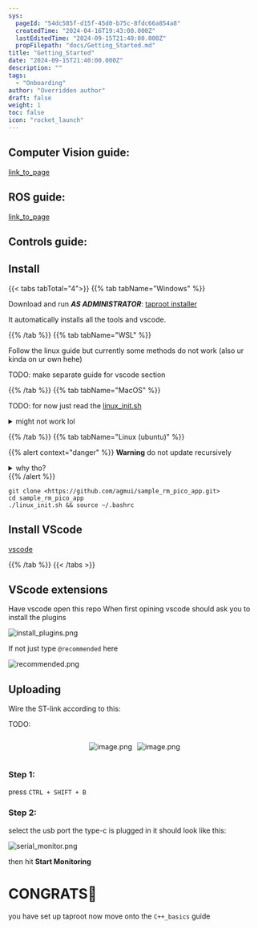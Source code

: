 ```yaml
---
sys:
  pageId: "54dc585f-d15f-45d0-b75c-8fdc66a854a8"
  createdTime: "2024-04-16T19:43:00.000Z"
  lastEditedTime: "2024-09-15T21:40:00.000Z"
  propFilepath: "docs/Getting_Started.md"
title: "Getting_Started"
date: "2024-09-15T21:40:00.000Z"
description: ""
tags:
  - "Onboarding"
author: "Overridden author"
draft: false
weight: 1
toc: false
icon: "rocket_launch"
---
```


## Computer Vision guide:

[link_to_page](86d45bc0-388b-4d26-8848-44f255f73d0e)

## ROS guide:

[link_to_page](3c76c1de-ec8f-46d6-8b0a-294005edc2d5)

## Controls guide:

## Install

{{< tabs tabTotal="4">}}
{{% tab tabName="Windows" %}}

Download and run _**AS ADMINISTRATOR**_: [taproot installer](https://github.com/Thornbots/TeachingFreshies/releases/tag/1.0)

It automatically installs all the tools and vscode.

{{% /tab %}}
{{% tab tabName="WSL" %}}

Follow the linux guide but currently some methods do not work (also ur kinda on ur own hehe)

TODO: make separate guide for vscode section

{{% /tab %}}
{{% tab tabName="MacOS" %}}

TODO: for now just read the [linux_init.sh](https://github.com/agmui/sample_rm_pico_app/blob/main/linux_init.sh)

<details>
<summary>might not work lol</summary>

`brew install libusb pkg-config`

Next install: [vscode](https://code.visualstudio.com/Download)

</details>

{{% /tab %}}
{{% tab tabName="Linux (ubuntu)" %}}

{{% alert context="danger" %}}
**Warning** do not update recursively
<details>
<summary>why tho?</summary>
There are some submodules that may go on for a while (like tinyusb) and I highly
recommend you don't need to get them.
If you want to see what submodules I update just look in `linux_init.sh`
</details>
{{% /alert %}}

```shell
git clone <https://github.com/agmui/sample_rm_pico_app.git>
cd sample_rm_pico_app
./linux_init.sh && source ~/.bashrc
```

## Install VScode

[vscode](https://code.visualstudio.com/Download)

{{% /tab %}}
{{< /tabs >}}

## VScode extensions

Have vscode open this repo
When first opining vscode should ask you to install the plugins

![install_plugins.png](https://prod-files-secure.s3.us-west-2.amazonaws.com/d518164a-d88e-44d1-a4ee-3adb3bd8bce0/89bd30f0-1825-4e77-867b-0a41ce370880/install_plugins.png?X-Amz-Algorithm=AWS4-HMAC-SHA256&X-Amz-Content-Sha256=UNSIGNED-PAYLOAD&X-Amz-Credential=ASIAZI2LB466W3CN2AD4%2F20250223%2Fus-west-2%2Fs3%2Faws4_request&X-Amz-Date=20250223T131145Z&X-Amz-Expires=3600&X-Amz-Security-Token=IQoJb3JpZ2luX2VjEN3%2F%2F%2F%2F%2F%2F%2F%2F%2F%2FwEaCXVzLXdlc3QtMiJHMEUCIQD4n3iYrc%2FbvvKDPnfwqvZRqAI7%2BgevxBx1ZgtMYiKvJAIgb5nM1B4jfnF%2F9BAn9pjpj8hTYB2WhMMJLP2A2tKGhi4q%2FwMIFhAAGgw2Mzc0MjMxODM4MDUiDCAy%2Fii5Lg4axav7XCrcA7JOcrocQuKbb54fi3c1BPa02kCOsTqR%2FK65OnUCrvtcuoKzaNIqv6eAJj5aNHqjIXVVgNc758w2tHtNGMAN7M53OjjHc1t9pipvEC%2FSNIYRgdG5BoIeQIzmKSFg5UGWWpBj1O7ioggHnnIyouauEgLKE4Ekk3huz0GwxPPOxG8hBiTlecJAikvm8OB9nai6Hm9dAlmqNIseHwXk6wONIg7cfodj0NFlS5YvzKihvaQkIx9iKEs3sXPwRY5n%2F9peOBMofBroa3GIvnX2UyhgNpBmAhKxJcYUwB%2Ffmixl8QHyRpuMuSTIg3Sasvv52lmOA7VkyZPCy2pR%2Fxwwc0RwBFtBSjcKJiQv3%2B%2BPY0mtyBt%2BtX3Iq%2Fk5h2F2u2vQpxkpXSymPVGHmNq4t5NLsHK6COH%2F09hmZvkgB6jGkhw5h81ARUzxNzEhq3N1CMqvkwkv%2BMQjx%2FOqw6SzsmX72xEJZBbJ0Uos8n5x%2BWLRY5R17G2LxbDmu%2BrE0E%2FN3OMsk%2Fx0h9i80axAlf%2BCbw6DvGptM%2BUuejyai8URMT8Ux4rhr4v0nsc5%2FIgYEO0xT3o7JmQ88k4SgPswh1rZyomm7IJjs6HhP31jEY%2F7uBkDeiKKLpvZjqjl4SNVzS3EJsKxMO6y7L0GOqUBoD7PeXv442DfVKuwpSLNcTaqmwxboXCnkP59nA5gwgkrzE3FAQzG%2FG1egrbr0OpAJWmxBKda4Vtuv3EQclLUylNFy6pVpeGe2%2Fj67JyyD6lplnRqrjt%2FGSNUlqvQPWhhOkM2voFlu2WT5NucGhZS1m9FKs7KJcxTH6xKBB6pBVzEwoEQZ7zC30yPMMuuXmmqfnFW4RJsTRKJ7PZTMisLzACghXxj&X-Amz-Signature=0f4038308058c5cad443d237faaf546b5202807c7f5f8b713c5ac48ab3ff5930&X-Amz-SignedHeaders=host&x-id=GetObject)

If not just type `@recommended` here  

![recommended.png](https://prod-files-secure.s3.us-west-2.amazonaws.com/d518164a-d88e-44d1-a4ee-3adb3bd8bce0/61e661e9-5d85-4dfc-be0d-8d2097a5e793/recommended.png?X-Amz-Algorithm=AWS4-HMAC-SHA256&X-Amz-Content-Sha256=UNSIGNED-PAYLOAD&X-Amz-Credential=ASIAZI2LB466W3CN2AD4%2F20250223%2Fus-west-2%2Fs3%2Faws4_request&X-Amz-Date=20250223T131145Z&X-Amz-Expires=3600&X-Amz-Security-Token=IQoJb3JpZ2luX2VjEN3%2F%2F%2F%2F%2F%2F%2F%2F%2F%2FwEaCXVzLXdlc3QtMiJHMEUCIQD4n3iYrc%2FbvvKDPnfwqvZRqAI7%2BgevxBx1ZgtMYiKvJAIgb5nM1B4jfnF%2F9BAn9pjpj8hTYB2WhMMJLP2A2tKGhi4q%2FwMIFhAAGgw2Mzc0MjMxODM4MDUiDCAy%2Fii5Lg4axav7XCrcA7JOcrocQuKbb54fi3c1BPa02kCOsTqR%2FK65OnUCrvtcuoKzaNIqv6eAJj5aNHqjIXVVgNc758w2tHtNGMAN7M53OjjHc1t9pipvEC%2FSNIYRgdG5BoIeQIzmKSFg5UGWWpBj1O7ioggHnnIyouauEgLKE4Ekk3huz0GwxPPOxG8hBiTlecJAikvm8OB9nai6Hm9dAlmqNIseHwXk6wONIg7cfodj0NFlS5YvzKihvaQkIx9iKEs3sXPwRY5n%2F9peOBMofBroa3GIvnX2UyhgNpBmAhKxJcYUwB%2Ffmixl8QHyRpuMuSTIg3Sasvv52lmOA7VkyZPCy2pR%2Fxwwc0RwBFtBSjcKJiQv3%2B%2BPY0mtyBt%2BtX3Iq%2Fk5h2F2u2vQpxkpXSymPVGHmNq4t5NLsHK6COH%2F09hmZvkgB6jGkhw5h81ARUzxNzEhq3N1CMqvkwkv%2BMQjx%2FOqw6SzsmX72xEJZBbJ0Uos8n5x%2BWLRY5R17G2LxbDmu%2BrE0E%2FN3OMsk%2Fx0h9i80axAlf%2BCbw6DvGptM%2BUuejyai8URMT8Ux4rhr4v0nsc5%2FIgYEO0xT3o7JmQ88k4SgPswh1rZyomm7IJjs6HhP31jEY%2F7uBkDeiKKLpvZjqjl4SNVzS3EJsKxMO6y7L0GOqUBoD7PeXv442DfVKuwpSLNcTaqmwxboXCnkP59nA5gwgkrzE3FAQzG%2FG1egrbr0OpAJWmxBKda4Vtuv3EQclLUylNFy6pVpeGe2%2Fj67JyyD6lplnRqrjt%2FGSNUlqvQPWhhOkM2voFlu2WT5NucGhZS1m9FKs7KJcxTH6xKBB6pBVzEwoEQZ7zC30yPMMuuXmmqfnFW4RJsTRKJ7PZTMisLzACghXxj&X-Amz-Signature=0ac48e925e1db81ae9f9ea6ca2f83dfe1c0690188722f44e4734dab35934cf61&X-Amz-SignedHeaders=host&x-id=GetObject)

## Uploading

Wire the ST-link according to this:

TODO:

<div style="display: flex;flex-direction: row; column-gap:10px; max-width: 630px;justify-content: center;">
<div>

![image.png](https://prod-files-secure.s3.us-west-2.amazonaws.com/d518164a-d88e-44d1-a4ee-3adb3bd8bce0/210ecb78-1116-4d7b-b9b7-2292f66fa2c2/image.png?X-Amz-Algorithm=AWS4-HMAC-SHA256&X-Amz-Content-Sha256=UNSIGNED-PAYLOAD&X-Amz-Credential=ASIAZI2LB466W22WSEJS%2F20250223%2Fus-west-2%2Fs3%2Faws4_request&X-Amz-Date=20250223T131148Z&X-Amz-Expires=3600&X-Amz-Security-Token=IQoJb3JpZ2luX2VjENr%2F%2F%2F%2F%2F%2F%2F%2F%2F%2FwEaCXVzLXdlc3QtMiJIMEYCIQDDWwsVeqJ9gkA%2B2Jmjgw3aR4l1dbGPFVkjtFXb6ADnHAIhAPxSWYoXCVHM8GJ4NATvvlEqQq80oTah3buragnYt9vFKv8DCBMQABoMNjM3NDIzMTgzODA1IgxUFQrVcylZRq1DMCcq3ANhq1cLkDi7w7nZGI2%2FMvZDwH6REInc%2Fct1PNJcFI6BVpj21hH5gPeNGlIUtP6UK0%2FofIfksI7QropfLo2k7eO8Nhr9QJQk%2BybAkElVcoXKKSrwk0g1ncyNg6YeyT6vRj0iLD9QnL9c8WIKbP34FI423kTR2HCCDtwuQ8ddgy368kqV5H0bipde9VE02MR7Fs5nMtaJRvN2xg9qenBjnDmueDTdB51wvx5Qr3202WaNnVYQGDDoT4116fgSeYRK0zlZ9eP%2BuwC1SRdyLsHO9tcQBBXjl%2B7ASm7anhgVq%2FYI1eqGHCTbZ2u%2Bw6RG4FcZqXsUKAGm9joLfR2LWcpjzGZfnfVrhEg2aH1AXk2gYbivipNcdUUTvOv3S5tnAcSH%2B5%2B5SEkMkyjmNKO2sfJmhrj%2BR%2FstHHETx4ZJu8MriwjL5U%2FZhKgSEaEoV9zsvaMagh7z0JnGPDqvkcOwLGBlpPoVWUpqRsiGcTqqNJoq8Rqf%2B2Un0rxcfOzzoYRDGj4Kkjp4pNu%2FHf%2BP5x9GQQ%2FwFaoMQqbOqVxwBCLISmL71lixrEG0v5BdoSIdhleQfBKj1U1V31XILydor25ARqm9TCbPDyLCZ7%2B5GOkj9jDQu%2FbU8sVUe8zwBX0W7oJYxjDy6uu9BjqkAVsGawzMCs4RICd4qBTRaa8HPWovKUGMOuGdP5kBdYL3sI5gGXyj%2BxmWPP5M%2FufVy2%2BEdoFW%2B2u%2BhW4yc8jlKJs7dM1udoOqp8YCY6sHVLYflggWjryAaMD%2F68IMAJSCR63B6RbF6Z3v7N2jW6EQRPugkbmAo37v1%2Bmwc8mxV5cRRbFMlxjCIvKTM1V7lpNQlghXkJNhb4mEETvqLd16L%2Fj4%2BPs1&X-Amz-Signature=19edfbd1b1c9cb8710578355fd23226b9849b7684e7fb1f502d295527b1c3621&X-Amz-SignedHeaders=host&x-id=GetObject)

</div>
<div>

![image.png](https://prod-files-secure.s3.us-west-2.amazonaws.com/d518164a-d88e-44d1-a4ee-3adb3bd8bce0/33a0fd0f-8ca6-4a86-8e09-26e95ded1fff/image.png?X-Amz-Algorithm=AWS4-HMAC-SHA256&X-Amz-Content-Sha256=UNSIGNED-PAYLOAD&X-Amz-Credential=ASIAZI2LB466XMDPJWC2%2F20250223%2Fus-west-2%2Fs3%2Faws4_request&X-Amz-Date=20250223T131148Z&X-Amz-Expires=3600&X-Amz-Security-Token=IQoJb3JpZ2luX2VjENr%2F%2F%2F%2F%2F%2F%2F%2F%2F%2FwEaCXVzLXdlc3QtMiJIMEYCIQD57eCGFCisnT8u8b8NPz79rdzoXchODyV6yqHAMEs2aAIhAK6YkPwr0TqSZIDZcLv1Wre%2FGd6M0kvBVDwgFz7G9c1AKv8DCBMQABoMNjM3NDIzMTgzODA1Igy%2BMK4s4uzyK9bt8fMq3AMjE4pWfGNg2EBMdh5P8pcwfgDkv%2ByOp4e29gCszZH9bAC%2BE5hqLCyo9UG3sHOoO6cFj8rFrKFoivpLqzmf8D%2F9PPwDo4Q8FJqHbMAdluA4eyL%2FSoVOxDW%2BBjV8jYv3Nnn%2FKdXmsgHbu7c1C5CVP6%2Bm5Alcwf4FS%2FyFBF495apjBGxWsjwnzB0aZZG4WRLlu4WQ1tyZfsIXAvk4nWTC2DeZIsmuYNsdLJnMxtSY3gJX8SxlloK7kK3kzDqCDLvyCCqhJ8QdrRb9Ld1hDx1R49fjxm%2B44FhvUjfDFoY9hGltigNPVtUi34cQIvd80ld8X0edPXW0p7XqfGx7TT2CYJlRs%2Bo%2F0GCkK01kXL9kFSvBIVJgMbI9ze901KyGJaiozK6nSQsCGh40tvReLg68ryJstZGTqben%2BhfqXibI0ZziyQMvIctj%2FN2fdt7jT9zKjEmnlYPGn4d7%2FMraF3bdcXduJOtebWwir6h7blh7DygcTf8NG2Sbx%2FBVDbhkF7v1Wg1Pz38gL20MT3w5LdeisYBx83bhvzzUQqYGACc0dKQfmFV%2ByV2tUOvAwcI0RQjJOvm4tAE%2BYk2%2BcpWjhYmwGqaGz31xzaed%2BtYwyjvwZ12wFLK%2BFEOfnLuTaY6MEjC24eu9BjqkAaMy%2F5%2B5ZKEdXKxkhyX32FSfFx5%2B7iTajl4BnAa7WLDdIORMZfcY9pKfOygw3oM6U%2FWqdWHfEe0SAlGPxL6qHlXqBgCg8aTRHs58lTmzvE7HTx48oPFTzx0WI9bl5DrYU6piMy%2F0CH4gp3hsdyUtiQsfCDuZTT%2BOLYdGwyxJ8RR5zZB79oH2Ns6lkk0gV5DYhwH%2BRbr9OCXDveEd9BC8pdy%2BZ013&X-Amz-Signature=01312ee842f0d6bdcf06ff011d5495197cb708585913f064e4c07fd3515f7c39&X-Amz-SignedHeaders=host&x-id=GetObject)

</div>
</div>

### Step 1:

press `CTRL + SHIFT + B`

### Step 2:

select the usb port the type-c is plugged in it should look like this:

![serial_monitor.png](https://prod-files-secure.s3.us-west-2.amazonaws.com/d518164a-d88e-44d1-a4ee-3adb3bd8bce0/f03f4774-05d4-4393-b6a0-d5efb6d315ab/serial_monitor.png?X-Amz-Algorithm=AWS4-HMAC-SHA256&X-Amz-Content-Sha256=UNSIGNED-PAYLOAD&X-Amz-Credential=ASIAZI2LB466W3CN2AD4%2F20250223%2Fus-west-2%2Fs3%2Faws4_request&X-Amz-Date=20250223T131145Z&X-Amz-Expires=3600&X-Amz-Security-Token=IQoJb3JpZ2luX2VjEN3%2F%2F%2F%2F%2F%2F%2F%2F%2F%2FwEaCXVzLXdlc3QtMiJHMEUCIQD4n3iYrc%2FbvvKDPnfwqvZRqAI7%2BgevxBx1ZgtMYiKvJAIgb5nM1B4jfnF%2F9BAn9pjpj8hTYB2WhMMJLP2A2tKGhi4q%2FwMIFhAAGgw2Mzc0MjMxODM4MDUiDCAy%2Fii5Lg4axav7XCrcA7JOcrocQuKbb54fi3c1BPa02kCOsTqR%2FK65OnUCrvtcuoKzaNIqv6eAJj5aNHqjIXVVgNc758w2tHtNGMAN7M53OjjHc1t9pipvEC%2FSNIYRgdG5BoIeQIzmKSFg5UGWWpBj1O7ioggHnnIyouauEgLKE4Ekk3huz0GwxPPOxG8hBiTlecJAikvm8OB9nai6Hm9dAlmqNIseHwXk6wONIg7cfodj0NFlS5YvzKihvaQkIx9iKEs3sXPwRY5n%2F9peOBMofBroa3GIvnX2UyhgNpBmAhKxJcYUwB%2Ffmixl8QHyRpuMuSTIg3Sasvv52lmOA7VkyZPCy2pR%2Fxwwc0RwBFtBSjcKJiQv3%2B%2BPY0mtyBt%2BtX3Iq%2Fk5h2F2u2vQpxkpXSymPVGHmNq4t5NLsHK6COH%2F09hmZvkgB6jGkhw5h81ARUzxNzEhq3N1CMqvkwkv%2BMQjx%2FOqw6SzsmX72xEJZBbJ0Uos8n5x%2BWLRY5R17G2LxbDmu%2BrE0E%2FN3OMsk%2Fx0h9i80axAlf%2BCbw6DvGptM%2BUuejyai8URMT8Ux4rhr4v0nsc5%2FIgYEO0xT3o7JmQ88k4SgPswh1rZyomm7IJjs6HhP31jEY%2F7uBkDeiKKLpvZjqjl4SNVzS3EJsKxMO6y7L0GOqUBoD7PeXv442DfVKuwpSLNcTaqmwxboXCnkP59nA5gwgkrzE3FAQzG%2FG1egrbr0OpAJWmxBKda4Vtuv3EQclLUylNFy6pVpeGe2%2Fj67JyyD6lplnRqrjt%2FGSNUlqvQPWhhOkM2voFlu2WT5NucGhZS1m9FKs7KJcxTH6xKBB6pBVzEwoEQZ7zC30yPMMuuXmmqfnFW4RJsTRKJ7PZTMisLzACghXxj&X-Amz-Signature=aacf4d3ee753154a49d79e0feae12a1898121ff346100986be77d9a7807ffdf9&X-Amz-SignedHeaders=host&x-id=GetObject)

then hit **Start Monitoring**

# CONGRATS🎉

you have set up taproot now move onto the `C++_basics` guide
